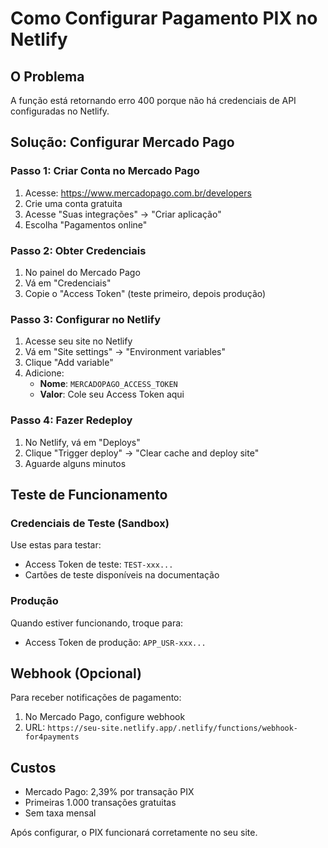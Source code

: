 # Como Configurar Pagamento PIX no Netlify

## O Problema
A função está retornando erro 400 porque não há credenciais de API configuradas no Netlify.

## Solução: Configurar Mercado Pago

### Passo 1: Criar Conta no Mercado Pago
1. Acesse: https://www.mercadopago.com.br/developers
2. Crie uma conta gratuita
3. Acesse "Suas integrações" → "Criar aplicação"
4. Escolha "Pagamentos online"

### Passo 2: Obter Credenciais
1. No painel do Mercado Pago
2. Vá em "Credenciais"
3. Copie o "Access Token" (teste primeiro, depois produção)

### Passo 3: Configurar no Netlify
1. Acesse seu site no Netlify
2. Vá em "Site settings" → "Environment variables"
3. Clique "Add variable"
4. Adicione:
   - **Nome**: `MERCADOPAGO_ACCESS_TOKEN`
   - **Valor**: Cole seu Access Token aqui

### Passo 4: Fazer Redeploy
1. No Netlify, vá em "Deploys"
2. Clique "Trigger deploy" → "Clear cache and deploy site"
3. Aguarde alguns minutos

## Teste de Funcionamento

### Credenciais de Teste (Sandbox)
Use estas para testar:
- Access Token de teste: `TEST-xxx...`
- Cartões de teste disponíveis na documentação

### Produção
Quando estiver funcionando, troque para:
- Access Token de produção: `APP_USR-xxx...`

## Webhook (Opcional)
Para receber notificações de pagamento:
1. No Mercado Pago, configure webhook
2. URL: `https://seu-site.netlify.app/.netlify/functions/webhook-for4payments`

## Custos
- Mercado Pago: 2,39% por transação PIX
- Primeiras 1.000 transações gratuitas
- Sem taxa mensal

Após configurar, o PIX funcionará corretamente no seu site.